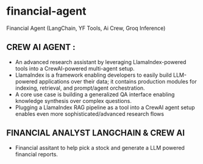 # financial-agent
Financial Agent (LangChain, YF Tools, Ai Crew, Groq Inference)

## CREW AI AGENT :
- An advanced research assistant by leveraging LlamaIndex-powered tools into a CrewAI-powered multi-agent setup.
- LlamaIndex is a framework enabling developers to easily build LLM-powered applications over their data; it contains production modules for indexing, retrieval, and prompt/agent orchestration.
- A core use case is building a generalized QA interface enabling knowledge synthesis over complex questions.
- Plugging a LlamaIndex RAG pipeline as a tool into a CrewAI agent setup enables even more sophisticated/advanced research flows

## FINANCIAL ANALYST LANGCHAIN & CREW AI
- Financial assitant to help pick a stock and generate a LLM powered financial reports.
